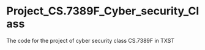 # Project_CS.7389F_Cyber_security_Class
The code for the project of cyber security class CS.7389F in TXST
